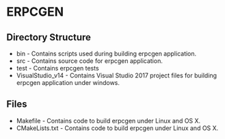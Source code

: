 # ERPCGEN
## Directory Structure

- bin - Contains scripts used during building erpcgen application.
- src - Contains source code for erpcgen application.
- test - Contains erpcgen tests
- VisualStudio_v14 - Contains Visual Studio 2017 project files for building erpcgen application under windows.


## Files

- Makefile - Contains code to build erpcgen under Linux and OS X.
- CMakeLists.txt - Contains code to build erpcgen under Linux and OS X.
